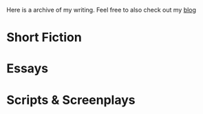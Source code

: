 Here is a archive of my writing. Feel free to also check out my [blog](https://wdsouth91.github.io/blog.html)

# Short Fiction

# Essays

# Scripts & Screenplays
